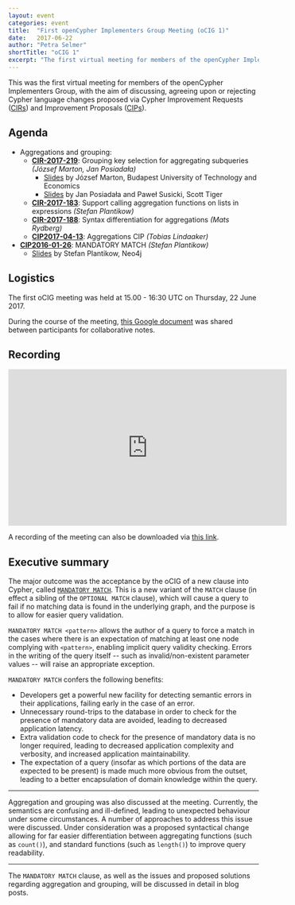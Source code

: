 ```yaml
---
layout: event
categories: event
title:  "First openCypher Implementers Group Meeting (oCIG 1)"
date:   2017-06-22
author: "Petra Selmer"
shortTitle: "oCIG 1"
excerpt: "The first virtual meeting for members of the openCypher Implementers Group."
---
```

This was the first virtual meeting for members of the openCypher Implementers Group, with the aim of discussing, agreeing upon or rejecting Cypher language changes proposed via Cypher Improvement Requests (<a href="https://github.com/opencypher/openCypher/issues?q=is%3Aopen+is%3Aissue+label%3ACIR" target="_blank">CIRs</a>) and Improvement Proposals (<a href="/website/cips/" target="_blank">CIPs</a>).

## Agenda

* Aggregations and grouping:
    * **[CIR-2017-219](https://github.com/opencypher/openCypher/issues/219)**: Grouping key selection for aggregating subqueries  _(József Marton, Jan Posiadała)_
        * [Slides](https://s3.amazonaws.com/artifacts.opencypher.org/website/ocim2/slides/oCIM2_aggregation_JozsefMarton.pdf) by József Marton, Budapest University of Technology and Economics
        * [Slides](https://s3.amazonaws.com/artifacts.opencypher.org/website/ocim2/slides/GrupingSemantics_SP_1645_SoCIM_JP_MR.pdf) by Jan Posiadała and Paweł Susicki, Scott Tiger
    * **[CIR-2017-183](https://github.com/opencypher/openCypher/issues/183)**: Support calling aggregation functions on lists in expressions _(Stefan Plantikow)_
    * **[CIR-2017-188](https://github.com/opencypher/openCypher/issues/188)**: Syntax differentiation for aggregations _(Mats Rydberg)_
    * **[CIP2017-04-13](https://github.com/opencypher/openCypher/pull/218)**: Aggregations CIP _(Tobias Lindaaker)_
* **[CIP2016-01-26](https://github.com/opencypher/openCypher/pull/212)**: MANDATORY MATCH _(Stefan Plantikow)_
    * [Slides](https://s3.amazonaws.com/artifacts.opencypher.org/website/ocim2/slides/10-00+MANDATORY+MATCH+%5BDONE%5D.pdf) by Stefan Plantikow, Neo4j

## Logistics

The first oCIG meeting was held at 15.00 - 16:30 UTC on Thursday, 22 June 2017.

During the course of the meeting, [this Google document](https://docs.google.com/document/d/1hBQGT-3jOIL00Kb8zkPCTwQWIam_YX90SkC3JWyICsI/edit?usp=sharing) was shared between participants for collaborative notes.

## Recording

<iframe width="560" height="315" src="https://www.youtube.com/embed/bfjYBWoBD2I" frameborder="0" allowfullscreen></iframe>

A recording of the meeting can also be downloaded via [this link](https://s3.amazonaws.com/artifacts.opencypher.org/website/ocig1/ocig1-recording.zip).

## Executive summary

The major outcome was the acceptance by the oCIG of a new clause into Cypher, called [`MANDATORY MATCH`](https://github.com/opencypher/openCypher/pull/212).
This is a new variant of the `MATCH` clause (in effect a sibling of the `OPTIONAL MATCH` clause), which will cause a query to fail if no matching data is found in the underlying graph, and the purpose is to allow for easier query validation.

`MANDATORY MATCH <pattern>` allows the author of a query to force a match in the cases where there is an expectation of matching at least one node complying with `<pattern>`, enabling implicit query validity checking.
Errors in the writing of the query itself -- such as invalid/non-existent parameter values -- will raise an appropriate exception.

`MANDATORY MATCH` confers the following benefits:

* Developers get a powerful new facility for detecting semantic errors in their applications, failing early in the case of an error.
* Unnecessary round-trips to the database in order to check for the presence of mandatory data are avoided, leading to decreased application latency.
* Extra validation code to check for the presence of mandatory data is no longer required, leading to decreased application complexity and verbosity, and increased application maintainability.
* The expectation of a query (insofar as which portions of the data are expected to be present) is made much more obvious from the outset, leading to a better encapsulation of domain knowledge within the query.

---

Aggregation and grouping was also discussed at the meeting. Currently, the semantics are confusing and ill-defined, leading to unexpected behaviour under some circumstances.
A number of approaches to address this issue were discussed.
Under consideration was a proposed syntactical change allowing for far easier differentiation between aggregating functions (such as `count()`), and standard functions (such as `length()`) to improve query readability.

---

The `MANDATORY MATCH` clause, as well as the issues and proposed solutions regarding aggregation and grouping, will be discussed in detail in blog posts.
